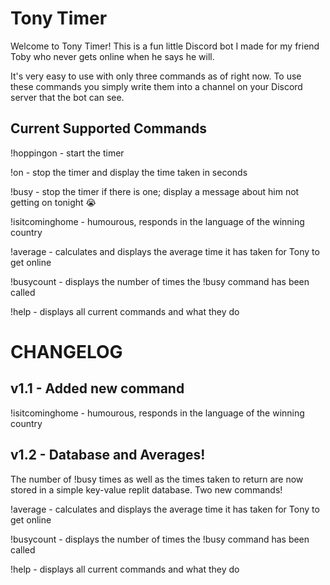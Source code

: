 # Tony Timer


Welcome to Tony Timer! This is a fun little Discord bot I made for my friend Toby who never gets online when he says he will.

It's very easy to use with only three commands as of right now. To use these commands you simply write them into a channel on your Discord server that the bot can see.

Current Supported Commands
--------------------------

!hoppingon - start the timer

!on - stop the timer and display the time taken in seconds

!busy - stop the timer if there is one; display a message about him not getting on tonight 😭

!isitcominghome - humourous, responds in the language of the winning country

!average - calculates and displays the average time it has taken for Tony to get online

!busycount - displays the number of times the !busy command has been called

!help - displays all current commands and what they do

CHANGELOG
=========

v1.1 - Added new command
------------------------

!isitcominghome - humourous, responds in the language of the winning country

v1.2 - Database and Averages!
-----------------------------

The number of !busy times as well as the times taken to return are now stored in a simple key-value replit database. Two new commands!

!average - calculates and displays the average time it has taken for Tony to get online

!busycount - displays the number of times the !busy command has been called

!help - displays all current commands and what they do